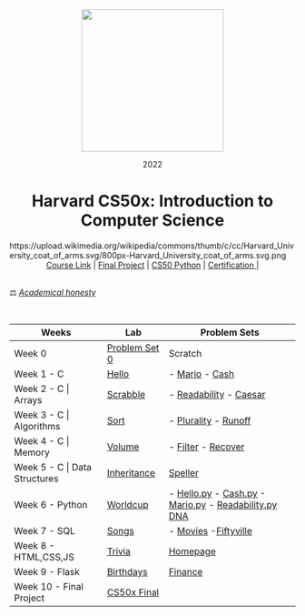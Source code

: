 <div align=center>
    <img src="https://upload.wikimedia.org/wikipedia/commons/thumb/c/cc/Harvard_University_coat_of_arms.svg/800px-Harvard_University_coat_of_arms.svg.png" height=250>
    <p> 2022</p>
    <h1> Harvard CS50x: Introduction to Computer Science </h1>
</div>
https://upload.wikimedia.org/wikipedia/commons/thumb/c/cc/Harvard_University_coat_of_arms.svg/800px-Harvard_University_coat_of_arms.svg.png
<div align=center>
    <a href="https://cs50.harvard.edu/x/2022/">Course Link</a> |
    <a href="https://github.com/5ah1n/CS50x_2022/tree/main/tasks/project">Final Project</a> |
    <a href="https://github.com/5ah1n/cs50_python">CS50 Python</a> |
    <a href="https://certificates.cs50.io/e5838d71-4a3d-48fb-8252-a80cd12848f3.pdf?size=letter">Certification </a> |
</div>

<br>

⚖️ [<em>Academical honesty</em>](https://cs50.harvard.edu/x/2023/honesty/)

<br>
<div align="center">

|Weeks|Lab|Problem Sets|
|-----|---|------------|
|Week 0 | [Problem Set 0](https://cs50.harvard.edu/x/2023/psets/0/) | Scratch|
| Week 1 - C |[Hello](https://github.com/5ah1n/CS50x_2022/tree/main/tasks/hello) | - [Mario](https://github.com/5ah1n/CS50x_2022/blob/main/tasks/mario-less/mario.c) -  [Cash](https://github.com/5ah1n/CS50x_2022/blob/main/tasks/cash/cash.c)|
|Week 2 - C \| Arrays | [Scrabble](https://github.com/5ah1n/CS50x_2022/blob/main/tasks/scrabble/scrabble.c) | - [Readability](https://github.com/5ah1n/CS50x_2022/blob/main/tasks/readability/readability.c) - [Caesar](https://github.com/5ah1n/CS50x_2022/blob/main/tasks/caesar/caesar.c)
|Week 3 - C \| Algorithms | [Sort](https://github.com/5ah1n/CS50x_2022/tree/main/tasks/sort) |- [Plurality](https://github.com/5ah1n/CS50x_2022/blob/main/tasks/plurality/plurality.c) - [Runoff](https://github.com/5ah1n/CS50x_2022/blob/main/tasks/runoff/runoff.c)
|Week 4 - C \| Memory | [Volume](https://github.com/5ah1n/CS50x_2022/blob/main/tasks/volume/volume.c)| - [Filter](https://github.com/5ah1n/CS50x_2022/tree/main/tasks/filter-less) - [Recover](https://github.com/5ah1n/CS50x_2022/blob/main/tasks/recover/recover.c)
|Week 5 - C \| Data Structures | [Inheritance](https://github.com/5ah1n/CS50x_2022/blob/main/tasks/inheritance/inheritance.c) | [Speller](https://github.com/5ah1n/CS50x_2022/tree/main/tasks/speller)
|Week 6 - Python | [Worldcup](https://github.com/5ah1n/CS50x_2022/blob/main/tasks/world-cup/tournament.py) | - [Hello.py](https://github.com/5ah1n/CS50x_2022/blob/main/tasks/sentimental-hello/hello.py) - [Cash.py](https://github.com/5ah1n/CS50x_2022/blob/main/tasks/sentimental-cash/cash.py) -[Mario.py](https://github.com/5ah1n/CS50x_2022/blob/main/tasks/sentimental-mario-less/mario.py) - [Readability.py](https://github.com/5ah1n/CS50x_2022/blob/main/tasks/sentimental-readability/readability.py) [DNA](https://github.com/5ah1n/CS50x_2022/tree/main/tasks/dna)
|Week 7 - SQL | [Songs](https://github.com/5ah1n/CS50x_2022/tree/main/tasks/songs) | - [Movies](https://github.com/5ah1n/CS50x_2022/tree/main/tasks/movies) -[Fiftyville](https://github.com/5ah1n/CS50x_2022/tree/main/tasks/fiftyville)
|Week 8 - HTML,CSS,JS | [Trivia](https://github.com/5ah1n/CS50x_2022/tree/main/tasks/trivia) | [Homepage](https://github.com/5ah1n/CS50x_2022/tree/main/tasks/homepage)
|Week 9 - Flask | [Birthdays](https://github.com/5ah1n/CS50x_2022/tree/main/tasks/birthdays) | [Finance](https://github.com/5ah1n/CS50x_2022/tree/main/tasks/finance)
|Week 10 - Final Project | [ CS50x Final](https://github.com/5ah1n/CS50x_2022/tree/main/tasks/project)

</div>
